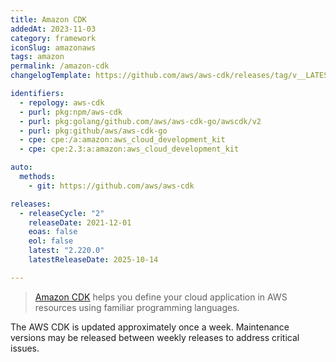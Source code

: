 ```yaml
---
title: Amazon CDK
addedAt: 2023-11-03
category: framework
iconSlug: amazonaws
tags: amazon
permalink: /amazon-cdk
changelogTemplate: https://github.com/aws/aws-cdk/releases/tag/v__LATEST__

identifiers:
  - repology: aws-cdk
  - purl: pkg:npm/aws-cdk
  - purl: pkg:golang/github.com/aws/aws-cdk-go/awscdk/v2
  - purl: pkg:github/aws/aws-cdk-go
  - cpe: cpe:/a:amazon:aws_cloud_development_kit
  - cpe: cpe:2.3:a:amazon:aws_cloud_development_kit

auto:
  methods:
    - git: https://github.com/aws/aws-cdk

releases:
  - releaseCycle: "2"
    releaseDate: 2021-12-01
    eoas: false
    eol: false
    latest: "2.220.0"
    latestReleaseDate: 2025-10-14

---
```


> [Amazon CDK](https://aws.amazon.com/cdk/) helps you define your cloud application in AWS resources
> using familiar programming languages.

The AWS CDK is updated approximately once a week. Maintenance versions may be released between
weekly releases to address critical issues.
